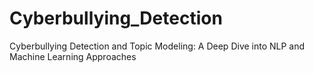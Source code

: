 # Cyberbullying_Detection
Cyberbullying Detection and Topic Modeling: A Deep Dive into NLP and Machine Learning Approaches
